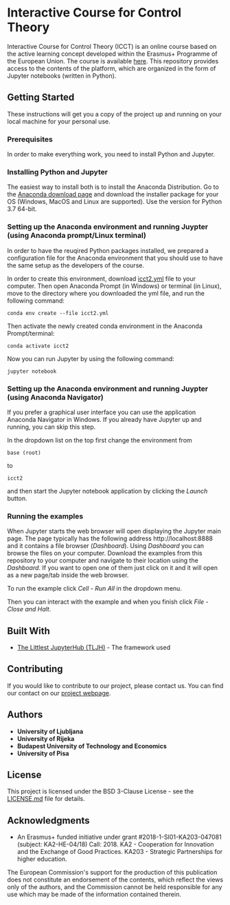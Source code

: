 # Interactive Course for Control Theory

Interactive Course for Control Theory (ICCT) is an online course based on the active learning concept developed within the Erasmus+ Programme of the European Union. The course is available [here](https://icct.unipi.it/). This repository provides access to the contents of the platform, which are organized in the form of Jupyter notebooks (written in Python).

## Getting Started

These instructions will get you a copy of the project up and running on your local machine for your personal use.

### Prerequisites

In order to make everything work, you need to install Python and Jupyter. 

### Installing Python and Jupyter

The easiest way to install both is to install the Anaconda Distribution.
Go to the [Anaconda download page](https://www.anaconda.com/products/individual) and download the installer package for your OS (Windows, MacOS and Linux are supported).
Use the version for Python 3.7 64-bit.

### Setting up the Anaconda environment and running Juypter (using Anaconda prompt/Linux terminal)

In order to have the reuqired Python packages installed, we prepared a configuration file for the Anaconda environment that you should use to have the same setup as the developers of the course.

In order to create this environment, download [icct2.yml](icct2.yml) file to your computer.
Then open Anaconda Prompt (in Windows) or terminal (in Linux), move to the directory where you downloaded the yml file, and run the following command:

```
conda env create --file icct2.yml
```
Then activate the newly created conda environment in the Anaconda Prompt/terminal:

```
conda activate icct2
```
Now you can run Jupyter by using the following command:

```
jupyter notebook
```

### Setting up the Anaconda environment and running Juypter (using Anaconda Navigator)

If you prefer a graphical user interface you can use the application Anaconda Navigator in Windows. If you already have Jupyter up and running, you can skip this step.

In the dropdown list on the top first change the environment from 
```
base (root)
```
to 
```
icct2
``` 
 and then start the Jupyter notebook application by clicking the *Launch* button.
 
### Running the examples

When Jupyter starts the web browser will open displaying the Jupyter main page. The page typically has the following address http://localhost:8888 and it contains a file browser (*Dashboard*). Using *Dashboard* you can browse the files on your computer. 
Download the examples from this repository to your computer and navigate to their location using the *Dashboard*.
If you want to open one of them just click on it and it will open as a new page/tab inside the web browser.

To run the example click *Cell - Run All* in the dropdown menu.

Then you can interact with the example and when you finish click *File - Close and Halt*.

## Built With

* [The Littlest JupyterHub (TLJH)](https://github.com/jupyterhub/the-littlest-jupyterhub#:~:text=The%20Littlest%20JupyterHub%20(TLJH)%20distribution,for%20their%20students%20or%20users.) - The framework used

## Contributing

If you would like to contribute to our project, please contact us. You can find our contact on our [project webpage](https://icct.cafre.unipi.it/).

## Authors

* **University of Ljubljana**
* **University of Rijeka** 
* **Budapest University of Technology and Economics**
* **University of Pisa**


<!--See also the list of [contributors](https://github.com/your/project/contributors) who participated in this project.-->

## License

This project is licensed under the BSD 3-Clause License - see the [LICENSE.md](LICENSE.md) file for details.

## Acknowledgments

* An Erasmus+ funded initiative under grant #2018-1-SI01-KA203-047081 (subject: KA2-HE-04/18)
Call: 2018. KA2 - Cooperation for Innovation and the Exchange of Good Practices. KA203 - Strategic Partnerships for higher education.

The European Commission's support for the production of this publication does not constitute an endorsement of the contents, which reflect the views only of the authors, and the Commission cannot be held responsible for any use which may be made of the information contained therein.
